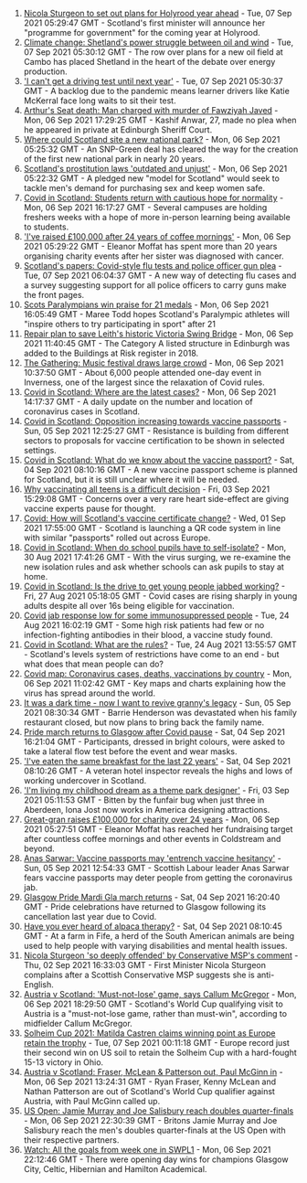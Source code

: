 1. [Nicola Sturgeon to set out plans for Holyrood year ahead](https://www.bbc.co.uk/news/uk-scotland-scotland-politics-58464674?at_medium=RSS&at_campaign=KARANGA) - Tue, 07 Sep 2021 05:29:47 GMT - Scotland's first minister will announce her "programme for government" for the coming year at Holyrood.
2. [Climate change: Shetland's power struggle between oil and wind](https://www.bbc.co.uk/news/uk-scotland-58464439?at_medium=RSS&at_campaign=KARANGA) - Tue, 07 Sep 2021 05:30:12 GMT - The row over plans for a new oil field at Cambo has placed Shetland in the heart of the debate over energy production.
3. ['I can't get a driving test until next year'](https://www.bbc.co.uk/news/uk-scotland-58435040?at_medium=RSS&at_campaign=KARANGA) - Tue, 07 Sep 2021 05:30:37 GMT - A backlog due to the pandemic means learner drivers like Katie McKerral face long waits to sit their test.
4. [Arthur's Seat death: Man charged with murder of Fawziyah Javed](https://www.bbc.co.uk/news/uk-scotland-edinburgh-east-fife-58467784?at_medium=RSS&at_campaign=KARANGA) - Mon, 06 Sep 2021 17:29:25 GMT - Kashif Anwar, 27, made no plea when he appeared in private at Edinburgh Sheriff Court.
5. [Where could Scotland site a new national park?](https://www.bbc.co.uk/news/uk-scotland-south-scotland-58400051?at_medium=RSS&at_campaign=KARANGA) - Mon, 06 Sep 2021 05:25:32 GMT - An SNP-Green deal has cleared the way for the creation of the first new national park in nearly 20 years.
6. [Scotland's prostitution laws 'outdated and unjust'](https://www.bbc.co.uk/news/uk-scotland-58435037?at_medium=RSS&at_campaign=KARANGA) - Mon, 06 Sep 2021 05:22:32 GMT - A pledged new "model for Scotland" would seek to tackle men's demand for purchasing sex and keep women safe.
7. [Covid in Scotland: Students return with cautious hope for normality](https://www.bbc.co.uk/news/uk-scotland-58461756?at_medium=RSS&at_campaign=KARANGA) - Mon, 06 Sep 2021 16:17:27 GMT - Several campuses are holding freshers weeks with a hope of more in-person learning being available to students.
8. ['I've raised £100,000 after 24 years of coffee mornings'](https://www.bbc.co.uk/news/uk-scotland-south-scotland-58383506?at_medium=RSS&at_campaign=KARANGA) - Mon, 06 Sep 2021 05:29:22 GMT - Eleanor Moffat has spent more than 20 years organising charity events after her sister was diagnosed with cancer.
9. [Scotland's papers: Covid-style flu tests and police officer gun plea](https://www.bbc.co.uk/news/uk-scotland-58472174?at_medium=RSS&at_campaign=KARANGA) - Tue, 07 Sep 2021 06:04:37 GMT - A new way of detecting flu cases and a survey suggesting support for all police officers to carry guns make the front pages.
10. [Scots Paralympians win praise for 21 medals](https://www.bbc.co.uk/sport/disability-sport/58466869?at_medium=RSS&at_campaign=KARANGA) - Mon, 06 Sep 2021 16:05:49 GMT - Maree Todd hopes Scotland's Paralympic athletes will "inspire others to try participating in sport" after 21
11. [Repair plan to save Leith's historic Victoria Swing Bridge](https://www.bbc.co.uk/news/uk-scotland-edinburgh-east-fife-58463366?at_medium=RSS&at_campaign=KARANGA) - Mon, 06 Sep 2021 11:40:45 GMT - The Category A listed structure in Edinburgh was added to the Buildings at Risk register in 2018.
12. [The Gathering: Music festival draws large crowd](https://www.bbc.co.uk/news/uk-scotland-highlands-islands-58462912?at_medium=RSS&at_campaign=KARANGA) - Mon, 06 Sep 2021 10:37:50 GMT - About 6,000 people attended one-day event in Inverness, one of the largest since the relaxation of Covid rules.
13. [Covid in Scotland: Where are the latest cases?](https://www.bbc.co.uk/news/uk-scotland-53511877?at_medium=RSS&at_campaign=KARANGA) - Mon, 06 Sep 2021 14:17:37 GMT - A daily update on the number and location of coronavirus cases in Scotland.
14. [Covid in Scotland: Opposition increasing towards vaccine passports](https://www.bbc.co.uk/news/uk-scotland-scotland-politics-58453551?at_medium=RSS&at_campaign=KARANGA) - Sun, 05 Sep 2021 12:25:27 GMT - Resistance is building from different sectors to proposals for vaccine certification to be shown in selected settings.
15. [Covid in Scotland: What do we know about the vaccine passport?](https://www.bbc.co.uk/news/uk-scotland-58422607?at_medium=RSS&at_campaign=KARANGA) - Sat, 04 Sep 2021 08:10:16 GMT - A new vaccine passport scheme is planned for Scotland, but it is still unclear where it will be needed.
16. [Why vaccinating all teens is a difficult decision](https://www.bbc.co.uk/news/health-58423152?at_medium=RSS&at_campaign=KARANGA) - Fri, 03 Sep 2021 15:29:08 GMT - Concerns over a very rare heart side-effect are giving vaccine experts pause for thought.
17. [Covid: How will Scotland's vaccine certificate change?](https://www.bbc.co.uk/news/uk-scotland-57519070?at_medium=RSS&at_campaign=KARANGA) - Wed, 01 Sep 2021 17:55:00 GMT - Scotland is launching a QR code system in line with similar "passports" rolled out across Europe.
18. [Covid in Scotland: When do school pupils have to self-isolate?](https://www.bbc.co.uk/news/uk-scotland-58381883?at_medium=RSS&at_campaign=KARANGA) - Mon, 30 Aug 2021 17:41:26 GMT - With the virus surging, we re-examine the new isolation rules and ask whether schools can ask pupils to stay at home.
19. [Covid in Scotland: Is the drive to get young people jabbed working?](https://www.bbc.co.uk/news/uk-scotland-58342389?at_medium=RSS&at_campaign=KARANGA) - Fri, 27 Aug 2021 05:18:05 GMT - Covid cases are rising sharply in young adults despite all over 16s being eligible for vaccination.
20. [Covid jab response low for some immunosuppressed people](https://www.bbc.co.uk/news/health-58317261?at_medium=RSS&at_campaign=KARANGA) - Tue, 24 Aug 2021 16:02:19 GMT - Some high risk patients had few or no infection-fighting antibodies in their blood, a vaccine study found.
21. [Covid in Scotland: What are the rules?](https://www.bbc.co.uk/news/uk-scotland-53166816?at_medium=RSS&at_campaign=KARANGA) - Tue, 24 Aug 2021 13:55:57 GMT - Scotland's levels system of restrictions have come to an end - but what does that mean people can do?
22. [Covid map: Coronavirus cases, deaths, vaccinations by country](https://www.bbc.co.uk/news/world-51235105?at_medium=RSS&at_campaign=KARANGA) - Mon, 06 Sep 2021 11:02:42 GMT - Key maps and charts explaining how the virus has spread around the world.
23. [It was a dark time - now I want to revive granny's legacy](https://www.bbc.co.uk/news/uk-scotland-edinburgh-east-fife-58429014?at_medium=RSS&at_campaign=KARANGA) - Sun, 05 Sep 2021 08:30:34 GMT - Barrie Henderson was devastated when his family restaurant closed, but now plans to bring back the family name.
24. [Pride march returns to Glasgow after Covid pause](https://www.bbc.co.uk/news/uk-scotland-glasgow-west-58448655?at_medium=RSS&at_campaign=KARANGA) - Sat, 04 Sep 2021 16:21:04 GMT - Participants, dressed in bright colours, were asked to take a lateral flow test before the event and wear masks.
25. ['I've eaten the same breakfast for the last 22 years'](https://www.bbc.co.uk/news/uk-scotland-scotland-business-58323888?at_medium=RSS&at_campaign=KARANGA) - Sat, 04 Sep 2021 08:10:26 GMT - A veteran hotel inspector reveals the highs and lows of working undercover in Scotland.
26. ['I'm living my childhood dream as a theme park designer'](https://www.bbc.co.uk/news/uk-scotland-north-east-orkney-shetland-58308830?at_medium=RSS&at_campaign=KARANGA) - Fri, 03 Sep 2021 05:11:53 GMT - Bitten by the funfair bug when just three in Aberdeen, Iona Jost now works in America designing attractions.
27. [Great-gran raises £100,000 for charity over 24 years](https://www.bbc.co.uk/news/uk-scotland-58440739?at_medium=RSS&at_campaign=KARANGA) - Mon, 06 Sep 2021 05:27:51 GMT - Eleanor Moffat has reached her fundraising target after countless coffee mornings and other events in Coldstream and beyond.
28. [Anas Sarwar: Vaccine passports may 'entrench vaccine hesitancy'](https://www.bbc.co.uk/news/uk-scotland-58455886?at_medium=RSS&at_campaign=KARANGA) - Sun, 05 Sep 2021 12:54:33 GMT - Scottish Labour leader Anas Sarwar fears vaccine passports may deter people from getting the coronavirus jab.
29. [Glasgow Pride Mardi Gla march returns](https://www.bbc.co.uk/news/uk-scotland-58450443?at_medium=RSS&at_campaign=KARANGA) - Sat, 04 Sep 2021 16:20:40 GMT - Pride celebrations have returned to Glasgow following its cancellation last year due to Covid.
30. [Have you ever heard of alpaca therapy?](https://www.bbc.co.uk/news/uk-scotland-58423392?at_medium=RSS&at_campaign=KARANGA) - Sat, 04 Sep 2021 08:10:45 GMT - At a farm in Fife, a herd of the South American animals are being used to help people with varying disabilities and mental health issues.
31. [Nicola Sturgeon 'so deeply offended' by Conservative MSP's comment](https://www.bbc.co.uk/news/uk-scotland-58423484?at_medium=RSS&at_campaign=KARANGA) - Thu, 02 Sep 2021 16:33:03 GMT - First Minister Nicola Sturgeon complains after a Scottish Conservative MSP suggests she is anti-English.
32. [Austria v Scotland: 'Must-not-lose' game, says Callum McGregor](https://www.bbc.co.uk/sport/football/58386792?at_medium=RSS&at_campaign=KARANGA) - Mon, 06 Sep 2021 18:29:50 GMT - Scotland's World Cup qualifying visit to Austria is a "must-not-lose game, rather than must-win", according to midfielder Callum McGregor.
33. [Solheim Cup 2021: Matilda Castren claims winning point as Europe retain the trophy](https://www.bbc.co.uk/sport/golf/58470233?at_medium=RSS&at_campaign=KARANGA) - Tue, 07 Sep 2021 00:11:18 GMT - Europe record just their second win on US soil to retain the Solheim Cup with a hard-fought 15-13 victory in Ohio.
34. [Austria v Scotland: Fraser, McLean & Patterson out, Paul McGinn in](https://www.bbc.co.uk/sport/football/58462235?at_medium=RSS&at_campaign=KARANGA) - Mon, 06 Sep 2021 13:24:31 GMT - Ryan Fraser, Kenny McLean and Nathan Patterson are out of Scotland's World Cup qualifier against Austria, with Paul McGinn called up.
35. [US Open: Jamie Murray and Joe Salisbury reach doubles quarter-finals](https://www.bbc.co.uk/sport/tennis/58469490?at_medium=RSS&at_campaign=KARANGA) - Mon, 06 Sep 2021 22:30:39 GMT - Britons Jamie Murray and Joe Salisbury reach the men's doubles quarter-finals at the US Open with their respective partners.
36. [Watch: All the goals from week one in SWPL1](https://www.bbc.co.uk/sport/av/football/58466451?at_medium=RSS&at_campaign=KARANGA) - Mon, 06 Sep 2021 22:12:46 GMT - There were opening day wins for champions Glasgow City, Celtic, Hibernian and Hamilton Academical.
